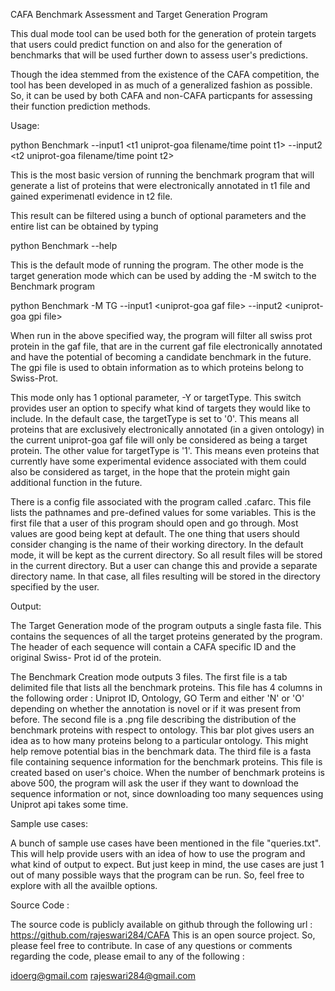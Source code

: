 CAFA Benchmark Assessment and Target Generation Program

This dual mode tool can be used both for the generation of protein targets that users could predict function on
and also for the generation of benchmarks that will be used further down to assess user's predictions.

Though the idea stemmed from the existence of the CAFA competition, the tool has been developed in as much of a
generalized fashion as possible. So, it can be used by both CAFA and non-CAFA particpants for assessing their function
prediction methods.

Usage:

python Benchmark --input1 \<t1 uniprot-goa filename/time point t1\> --input2 \<t2 uniprot-goa filename/time point t2\>

This is the most basic version of running the benchmark program that will generate a list of proteins that were
electronically annotated in t1 file and gained experimenatl evidence in t2 file.

This result can be filtered using a bunch of optional parameters and the entire list can be obtained by typing

python Benchmark --help

This is the default mode of running the program. The other mode is the target generation mode which can be used by adding
the -M switch to the Benchmark program

python Benchmark -M TG --input1 \<uniprot-goa gaf file\> --input2 \<uniprot-goa gpi file\>

When run in the above specified way, the program will filter all swiss prot protein in the gaf file, that are in the 
current gaf file electronically annotated and have the potential of becoming a candidate benchmark in the future. The gpi
file is used to obtain information as to which proteins belong to Swiss-Prot.

This mode only has 1 optional parameter, -Y or targetType. This switch provides user an option to specify what kind of
targets they would like to include. In the default case, the targetType is set to '0'. This means all proteins that are
exclusively electronically annotated (in a given ontology) in the current uniprot-goa gaf file will only be considered
as being a target protein. The other value for targetType is '1'. This means even proteins that currently have some 
experimental evidence associated with them could also be considered as target, in the hope that the protein might gain
additional function in the future.

There is a config file associated with the program called .cafarc. This file lists the pathnames and pre-defined values
for some variables. This is the first file that a user of this program should open and go through. Most values are good
being kept at default. The one thing that users should consider changing is the name of their working directory. In the
default mode, it will be kept as the current directory. So all result files will be stored in the current directory. But
a user can change this and provide a separate directory name. In that case, all files resulting will be stored in the 
directory specified by the user.

Output:

The Target Generation mode of the program outputs a single fasta file. This contains the sequences of all the target
proteins generated by the program. The header of each sequence will contain a CAFA specific ID and the original Swiss-
Prot id of the protein.

The Benchmark Creation mode outputs 3 files. The first file is a tab delimited file that lists all the benchmark proteins.
This file has 4 columns in the following order : Uniprot ID, Ontology, GO Term and either 'N' or 'O' depending on whether
the annotation is novel or if it was present from before. The second file is a .png file describing the distribution of
the benchmark proteins with respect to ontology. This bar plot gives users an idea as to how many proteins belong to a
particular ontology. This might help remove potential bias in the benchmark data. The third file is a fasta file
containing sequence information for the benchmark proteins. This file is created based on user's choice. When the number
of benchmark proteins is above 500, the program will ask the user if they want to download the sequence information or
not, since downloading too many sequences using Uniprot api takes some time.

Sample use cases:

A bunch of sample use cases have been mentioned in the file "queries.txt". This will help provide users with an idea of
how to use the program and what kind of output to expect. But just keep in mind, the use cases are just 1 out of many
possible ways that the program can be run. So, feel free to explore with all the availble options.

Source Code :

The source code is publicly available on github through the following url : https://github.com/rajeswari284/CAFA
This is an open source project. So, please feel free to contribute. In case of any questions or comments regarding the 
code, please email to any of the following :

idoerg@gmail.com
rajeswari284@gmail.com

